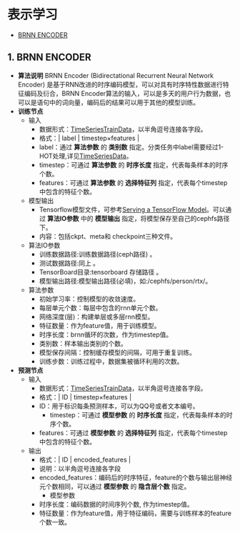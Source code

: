 # 表示学习

* [BRNN ENCODER](tdw-dl-representation_learning.md#1-brnn-encoder)

## 1. BRNN ENCODER

* **算法说明** BRNN Encoder \(Bidirectational Recurrent Neural Network Encoder\) 是基于RNN改进的时序编码模型，可以对具有时序特性数据进行特征编码及衍合，BRNN Encoder算法的输入，可以是多天的用户行为数据，也可以是语句中的词向量，编码后的结果可以用于其他的模型训练。
* **训练节点**
  * 输入
    * 数据形式：[TimeSeriesTrainData](https://github.com/2019210318why-thu/manual/tree/63be01572089bb3687bf294647785c15c0dbfd2b/机器学习/Method/formatinterpretation.md)，以半角逗号连接各字段。
    * 格式：\| label \| timestep×features \|
    * label：通过 **算法参数** 的 **类别数** 指定。分类任务中label需要经过1-HOT处理,详见[TimeSeriesData](https://github.com/2019210318why-thu/manual/tree/63be01572089bb3687bf294647785c15c0dbfd2b/机器学习/Method/formatinterpretation.md)。
    * timestep：可通过 **算法参数** 的 **时序长度** 指定，代表每条样本的时序个数。
    * features：可通过 **算法参数** 的 **选择特征列** 指定，代表每个timestep中包含的特征个数。
  * 模型输出
    * Tensorflow模型文件，可参考[Serving a TensorFlow Model](https://www.tensorflow.org/serving/serving_basic)。可以通过 **算法IO参数** 中的 **模型输出** 指定，将模型保存至自己的cephfs路径下。
    * 内容：包括ckpt、meta和 checkpoint三种文件。
  * 算法IO参数
    * 训练数据路径:训练数据路径\(ceph路径\) 。
    * 测试数据路径:同上 。
    * TensorBoard目录:tensorboard 存储路径 。
    * 模型输出路径:模型输出路径\(必填\)，如:/cephfs/person/rtx/。
  * 算法参数
    * 初始学习率：控制模型的收敛速度。
    * 每层单元个数：每层中包含的rnn单元个数。
    * 网络深度\(层\)：构建单层或多层rnn模型。
    * 特征数量：作为feature值，用于训练模型。
    * 时序长度：brnn循环的次数，作为timestep值。
    * 类别数：样本输出类别的个数。
    * 模型保存间隔：控制缓存模型的间隔，可用于重复训练。
    * 训练步数：训练过程中，数据集被循环利用的次数。
* **预测节点**
  * 输入
    * 数据形式：[TimeSeriesTrainData](https://github.com/2019210318why-thu/manual/tree/63be01572089bb3687bf294647785c15c0dbfd2b/机器学习/deeplearning/dl_dataformat.md)，以半角逗号连接各字段。
    * 格式：\| ID \| timestep×features \|
    * ID：用于标识每条预测样本，可以为QQ号或者文本编号。
      * timestep：可通过 **模型参数** 的 **时序长度** 指定，代表每条样本的时序个数。
    * features：可通过 **模型参数** 的 **选择特征列** 指定，代表每个timestep中包含的特征个数。
  * 输出
    * 格式：\| ID \| encoded\_features \|
    * 说明：以半角逗号连接各字段
    * encoded\_features：编码后的时序特征，feature的个数与输出层神经元个数相同，可以通过 **模型参数** 的 **隐含层个数** 指定。
      * 模型参数
    * 时序长度：编码数据的时间序列个数, 作为timestep值。
    * 特征数量：作为feature值，用于特征编码，需要与训练样本的feature个数一致。

